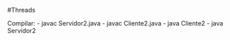 #Threads

Compilar: 
    - javac Servidor2.java
    - javac Cliente2.java
    - java Cliente2
    - java Servidor2
